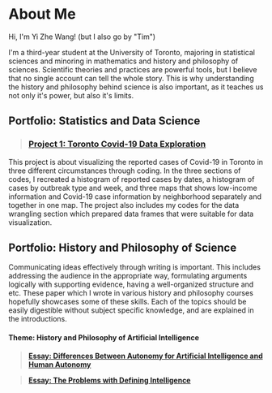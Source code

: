 # About Me

Hi, I'm Yi Zhe Wang! (but I also go by "Tim")

I'm a third-year student at the University of Toronto, majoring in statistical sciences and minoring in mathematics and history and philosophy of sciences. Scientific theories and practices are powerful tools, but I believe that no single account can tell the whole story. This is why understanding the history and philosophy behind science is also important, as it teaches us not only it's power, but also it's limits. 

## Portfolio: Statistics and Data Science

> ### [Project 1: Toronto Covid-19 Data Exploration](https://github.com/Not20913/PCV/blob/main/sta303_data-exploration_task_completed.pdf)

This project is about visualizing the reported cases of Covid-19 in Toronto in three different circumstances through coding. In the three sections of codes, I recreated a histogram of reported cases by dates, a histogram of cases by outbreak type and week, and three maps that shows low-income information and Covid-19 case information by neighborhood separately and together in one map. The project also includes my codes for the data wrangling section which prepared data frames that were suitable for data visualization.

## Portfolio: History and Philosophy of Science

Communicating ideas effectively through writing is important. This includes addressing the audience in the appropriate way, formulating arguments logically with supporting evidence, having a well-organized structure and etc. These paper which I wrote in various history and philosophy courses hopefully showcases some of these skills. Each of the topics should be easily digestible without subject specific knowledge, and are explained in the introductions. 

#### Theme: History and Philosophy of Artificial Intelligence

> [**Essay: Differences Between Autonomy for Artificial Intelligence and Human Autonomy**](https://github.com/Not20913/TimWang/blob/main/Tim%20Wang%20-%20Autonomy%20for%20AI%20and%20Human%20Autonomy.pdf) 

> [**Essay: The Problems with Defining Intelligence**](https://github.com/Not20913/TimWang/blob/main/Tim%20Wang%20-%20The%20Problems%20with%20Defining%20Intelligence.pdf) 


